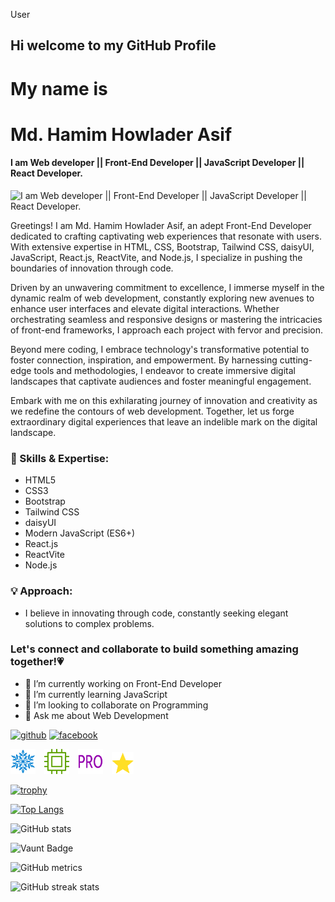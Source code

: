 User
## Hi welcome to my GitHub Profile
# My name is
#  Md. Hamim Howlader Asif
#### I am Web developer || Front-End Developer || JavaScript Developer || React Developer.
![I am Web developer || Front-End Developer || JavaScript Developer || React Developer.](https://scontent.fdac37-1.fna.fbcdn.net/v/t39.30808-6/428598392_370198812555478_1676015809113046400_n.png?_nc_cat=111&ccb=1-7&_nc_sid=783fdb&_nc_eui2=AeElMCghMH4gHtBKZCF2V8ENSWDoDWLpguhJYOgNYumC6Ai5enRIkmaLbEEqs7Aq7JDpRiIGrzU_pHsUfg6-uEHG&_nc_ohc=iIJV-uNH9dUAX9nsBG2&_nc_ht=scontent.fdac37-1.fna&oh=00_AfCfVhN4e7RC8lpENZXDi6TzGGf-t_Y5zit9tBhtIKAfvw&oe=65D50A95)

Greetings! I am Md. Hamim Howlader Asif, an adept Front-End Developer dedicated to crafting captivating web experiences that resonate with users. With extensive expertise in HTML, CSS, Bootstrap, Tailwind CSS, daisyUI, JavaScript, React.js, ReactVite, and Node.js, I specialize in pushing the boundaries of innovation through code.

Driven by an unwavering commitment to excellence, I immerse myself in the dynamic realm of web development, constantly exploring new avenues to enhance user interfaces and elevate digital interactions. Whether orchestrating seamless and responsive designs or mastering the intricacies of front-end frameworks, I approach each project with fervor and precision.

Beyond mere coding, I embrace technology's transformative potential to foster connection, inspiration, and empowerment. By harnessing cutting-edge tools and methodologies, I endeavor to create immersive digital landscapes that captivate audiences and foster meaningful engagement.

Embark with me on this exhilarating journey of innovation and creativity as we redefine the contours of web development. Together, let us forge extraordinary digital experiences that leave an indelible mark on the digital landscape.

### 🚀 Skills & Expertise:

- HTML5
- CSS3
- Bootstrap
- Tailwind CSS
- daisyUI
- Modern JavaScript (ES6+)
- React.js
- ReactVite
- Node.js

### 💡 Approach:

- I believe in innovating through code, constantly seeking elegant solutions to complex problems.

### Let's connect and collaborate to build something amazing together!💗

- 🔭 I’m currently working on Front-End Developer 
- 🌱 I’m currently learning JavaScript 
- 👯 I’m looking to collaborate on Programming  
- 💬 Ask me about Web Development 


[<img src='https://cdn.jsdelivr.net/npm/simple-icons@3.0.1/icons/github.svg' alt='github' height='40'>](https://github.com/hamimWebDev)  [<img src='https://cdn.jsdelivr.net/npm/simple-icons@3.0.1/icons/facebook.svg' alt='facebook' height='40'>](https://www.facebook.com/https://www.facebook.com/Hamim.webDevloper)  

<a href='https://archiveprogram.github.com/'><img src='https://raw.githubusercontent.com/acervenky/animated-github-badges/master/assets/acbadge.gif' width='40' height='40'></a> <a href='https://docs.github.com/en/developers'><img src='https://raw.githubusercontent.com/acervenky/animated-github-badges/master/assets/devbadge.gif' width='40' height='40'></a> <a href='https://github.com/pricing'><img src='https://raw.githubusercontent.com/acervenky/animated-github-badges/master/assets/pro.gif' width='40' height='40'></a> <a href='https://stars.github.com/'><img src='https://raw.githubusercontent.com/acervenky/animated-github-badges/master/assets/starbadge.gif' width='35' height='35'></a> 

[![trophy](https://github-profile-trophy.vercel.app/?username=hamimWebDev)](https://github.com/ryo-ma/github-profile-trophy)

[![Top Langs](https://github-readme-stats.vercel.app/api/top-langs/?username=hamimWebDev)](https://github.com/anuraghazra/github-readme-stats)

![GitHub stats](https://github-readme-stats.vercel.app/api?username=hamimWebDev&show_icons=true&count_private=true)  

![Vaunt Badge](https://api.vaunt.dev/v1/github/entities/hamimWebDev/contributions?format=svg&private=true)  

![GitHub metrics](https://metrics.lecoq.io/hamimWebDev)  

![GitHub streak stats](https://streak-stats.demolab.com/?user=hamimWebDev)  

